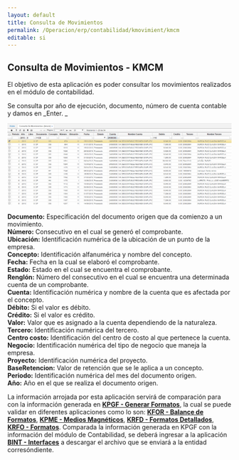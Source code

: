 ```yaml
---
layout: default
title: Consulta de Movimientos
permalink: /Operacion/erp/contabilidad/kmovimient/kmcm
editable: si
---
```


## Consulta de Movimientos - KMCM

El objetivo de esta aplicación es poder consultar los movimientos realizados en el módulo de contabilidad.

Se consulta por año de ejecución, documento, número de cuenta contable y damos en _Enter.  _

![](KMCM2.png)


**Documento:** Especificación del documento origen que da comienzo a un movimiento.  
**Número:** Consecutivo en el cual se generó el comprobante.  
**Ubicación:** Identificación numérica de la ubicación de un punto de la empresa.  
**Concepto:** Identificación alfanumérica y nombre del concepto.  
**Fecha:** Fecha en la cual se elaboró el comprobante.  
**Estado:** Estado en el cual se encuentra el comprobante.  
**Renglón:** Número del consecutivo en el cual se encuentra una determinada cuenta de un comprobante.  
**Cuenta:** Identificación numérica y nombre de la cuenta que es afectada por el concepto.  
**Débito:** Si el valor es débito.  
**Crédito:** Si el valor es crédito.  
**Valor:** Valor que es asignado a la cuenta dependiendo de la naturaleza.  
**Tercero:** Identificación numérica del tercero.  
**Centro costo:** Identificación del centro de costo al que pertenece la cuenta.  
**Negocio:** Identificación numérica del tipo de negocio que maneja la empresa.  
**Proyecto:** Identificación numérica del proyecto.  
**BaseRetencion:** Valor de retención que se le aplica a un concepto.  
**Periodo:** Identificación numérica del mes del documento origen.  
**Año:** Año en el que se realiza el documento origen.  

La información arrojada por esta aplicación servirá de comparación para con la información generada en [**KPGF - Generar Formatos**](https://github.com/OasisCom/Docs/blob/master/Operacion/erp/contabilidad/kproceso/kpgf.md), la cual se puede validar en diferentes aplicaciones como lo son: [**KFOR - Balance de Formatos**](https://github.com/OasisCom/Docs/blob/master/Operacion/erp/contabilidad/kformatos/kfor.md), [**KPME - Medios Magnéticos**](https://github.com/OasisCom/Docs/blob/master/Operacion/erp/contabilidad/kmedios/kpme.md), [**KRFD - Formatos Detallados**](https://github.com/OasisCom/Docs/blob/master/Operacion/erp/contabilidad/kmedios/krfd.md), [**KRFO - Formatos**](https://github.com/OasisCom/Docs/blob/master/Operacion/erp/contabilidad/kmedios/krfo.md). Comparada la información generada en KPGF con la información del módulo de Contabilidad, se deberá ingresar a la aplicación [**BINT - Interfaces**]() a descargar el archivo que se enviará a la entidad corresóndiente.





